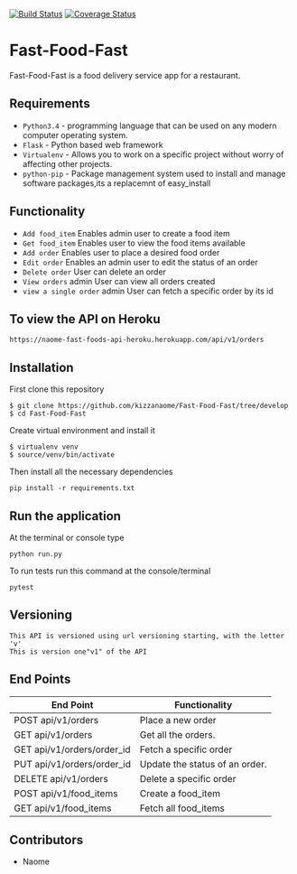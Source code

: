 [![Build Status](https://travis-ci.org/kizzanaome/Fast-Food-Fast.svg?branch=develop)](https://travis-ci.org/kizzanaome/Fast-Food-Fast)
[![Coverage Status](https://coveralls.io/repos/github/kizzanaome/Fast-Food-Fast/badge.svg?branch=develop)](https://coveralls.io/github/kizzanaome/Fast-Food-Fast?branch=develop)
# Fast-Food-Fast
Fast-Food-Fast is a food delivery service app for a restaurant.

## Requirements
- `Python3.4` - programming language that can be used on any modern computer operating system. 
- `Flask` - Python based web framework
- `Virtualenv` - Allows you to work on a specific project without worry of affecting other projects.
- `python-pip` - Package management system used to install and manage software packages,its a replacemnt of easy_install

## Functionality
- `Add food_item` Enables admin user to create a food item
- `Get food_item` Enables user to view the food items available
- `Add order` Enables user to place a  desired food order
- `Edit order` Enables an admin user to edit the status of an order
- `Delete order` User can delete an order
- `View orders` admin User can view all orders created
- `view a single order` admin User can fetch a specific order by its id


## To view the API on Heroku 
```
https://naome-fast-foods-api-heroku.herokuapp.com/api/v1/orders

```

## Installation
First clone this repository
```
$ git clone https://github.com/kizzanaome/Fast-Food-Fast/tree/develop
$ cd Fast-Food-Fast
```
Create virtual environment and install it
```
$ virtualenv venv
$ source/venv/bin/activate
```
Then install all the necessary dependencies
```
pip install -r requirements.txt
```

## Run the application
At the terminal or console type
```
python run.py
```
To run tests run this command at the console/terminal
```
pytest
```
## Versioning
```
This API is versioned using url versioning starting, with the letter 'v'
This is version one"v1" of the API
```
## End Points
|           End Point                      |     Functionality     |
|   -------------------------------------- |-----------------------|
|     POST api/v1/orders                   | Place a new order     |  
|     GET  api/v1/orders                   | Get all the orders.   |   
|     GET  api/v1/orders/order_id          |Fetch a specific order |  
|     PUT api/v1/orders/order_id           |Update the status of an order.|
|     DELETE api/v1/orders                 |Delete a specific order|   
|     POST api/v1/food_items               |Create a food_item     |   
|     GET api/v1/food_items                |Fetch all food_items   |   



## Contributors
- Naome
